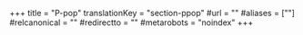 +++
title = "P-pop"
translationKey = "section-ppop"
#url = ""
#aliases = [""]
#relcanonical = ""
#redirectto = ""
#metarobots = "noindex"
+++
